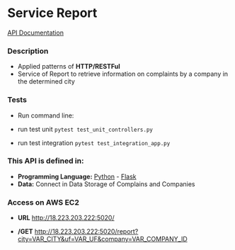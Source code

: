# Service Report #

[API Documentation](https://documenter.getpostman.com/view/5097449/RWaGVA8g)

### Description ###

+ Applied patterns of **HTTP/RESTFul**
+ Service of Report to retrieve information on complaints by a company in the determined city

### Tests ###
+   Run command line:

   + run test unit
        `pytest test_unit_controllers.py`
   
   + run test integration
        `pytest test_integration_app.py`
   


### This API is defined in: ###

   + **Programming Language:** [Python](https://www.python.org/) - [Flask](http://flask.pocoo.org/)
   + **Data:** Connect in Data Storage of Complains and Companies

### Access on AWS EC2 ###

+ **URL** <http://18.223.203.222:5020/>

+ **/GET** <http://18.223.203.222:5020/report?city=VAR_CITY&uf=VAR_UF&company=VAR_COMPANY_ID>
